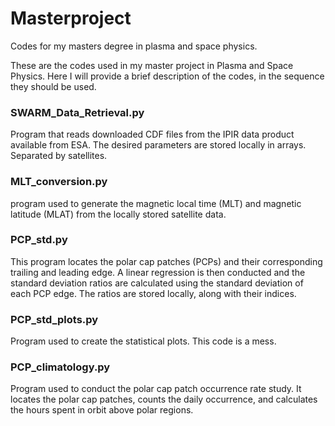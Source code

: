 # Masterproject
Codes for my masters degree in plasma and space physics.

These are the codes used in my master project in Plasma and Space Physics. Here I will provide a brief description of the codes, in the sequence they should be used. 

### SWARM_Data_Retrieval.py ###
Program that reads downloaded CDF files from the IPIR data product available from ESA. The desired parameters are stored locally in arrays. Separated by satellites. 

### MLT_conversion.py ###
program used to generate the magnetic local time (MLT) and magnetic latitude (MLAT) from the locally stored satellite data. 

### PCP_std.py ###
This program locates the polar cap patches (PCPs) and their corresponding trailing and leading edge. A linear regression is then conducted and the standard deviation 
ratios are calculated using the standard deviation of each PCP edge. The ratios are stored locally, along with their indices. 

### PCP_std_plots.py ###
Program used to create the statistical plots. This code is a mess. 

### PCP_climatology.py ###
Program used to conduct the polar cap patch occurrence rate study. It locates the polar cap patches, counts the daily occurrence, and calculates the hours spent in orbit
above polar regions. 
